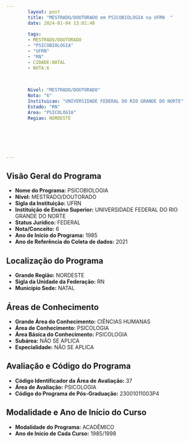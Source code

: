 ```yaml
---
        layout: post
        title: "MESTRADO/DOUTORADO em PSICOBIOLOGIA na UFRN  "
        date: 2024-01-04 13:01:48
     
        tags:
        - MESTRADO/DOUTORADO
        - "PSICOBIOLOGIA"
        - "UFRN"
        - "RN"
        - CIDADE:NATAL
        - NOTA:6
        
       

        Nivel: "MESTRADO/DOUTORADO"
        Nota: "6"
        Instituicao: "UNIVERSIDADE FEDERAL DO RIO GRANDE DO NORTE"
        Estado: "RN"
        Area: "PSICOLOGIA"
        Regiao: NORDESTE
        
        
        
        
        
        
---
```

## Visão Geral do Programa
- **Nome do Programa:** PSICOBIOLOGIA
- **Nível:** MESTRADO/DOUTORADO
- **Sigla da Instituição:** UFRN
- **Instituição de Ensino Superior:** UNIVERSIDADE FEDERAL DO RIO GRANDE DO NORTE
- **Status Jurídico:** FEDERAL
- **Nota/Conceito:** 6
- **Ano de Início do Programa:** 1985
- **Ano de Referência do Coleta de dados:** 2021

## Localização do Programa
- **Grande Região:** NORDESTE
- **Sigla da Unidade da Federação:** RN
- **Município Sede:** NATAL

## Áreas de Conhecimento
- **Grande Área do Conhecimento:** CIÊNCIAS HUMANAS
- **Área de Conhecimento:** PSICOLOGIA
- **Área Básica do Conhecimento:** PSICOLOGIA
- **Subárea:** NÃO SE APLICA
- **Especialidade:** NÃO SE APLICA

## Avaliação e Código do Programa
- **Código Identificador da Área de Avaliação:** 37
- **Área de Avaliação:** PSICOLOGIA
- **Código do Programa de Pós-Graduação:** 23001011003P4


## Modalidade e Ano de Início do Curso
- **Modalidade do Programa:** ACADÊMICO
- **Ano de Início de Cada Curso:** 1985/1998
